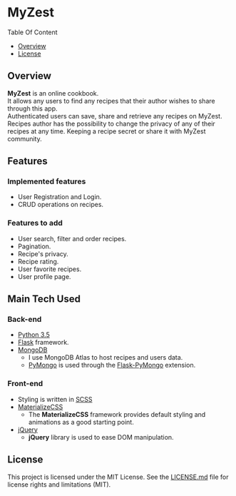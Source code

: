 # MyZest

Table Of Content

- [Overview](#overview)
- [License](#license)


## Overview

**MyZest** is an online cookbook.  
It allows any users to find any recipes that their author wishes to share through this app.  
Authenticated users can save, share and retrieve any recipes on MyZest.  
Recipes author has the possibility to change the privacy of any of their recipes at any time. Keeping a recipe secret or share it with MyZest community.  


## Features

### Implemented features

- User Registration and Login.
- CRUD operations on recipes.

### Features to add

- User search, filter and order recipes.
- Pagination.
- Recipe's privacy.
- Recipe rating.
- User favorite recipes.
- User profile page.


## Main Tech Used

### Back-end

- [Python 3.5](https://docs.python.org/3/whatsnew/3.5.html)
- [Flask](https://flask.palletsprojects.com/en/1.1.x/quickstart/) framework.
- [MongoDB](http://mongodb.org)
    - I use MongoDB Atlas to host recipes and users data.
    - [PyMongo](https://api.mongodb.com/python/current/) is used through the [Flask-PyMongo](https://flask-pymongo.readthedocs.io/) extension.

### Front-end

- Styling is written in [SCSS](https://sass-lang.com)
- [MaterializeCSS](https://materializecss.com/)
    - The **MaterializeCSS** framework provides default styling and animations as a good starting point.
- [jQuery](https://jquery.com/)
	- **jQuery** library is used to ease DOM manipulation.


## License

This project is licensed under the MIT License.
See the [LICENSE.md](./LICENSE.md) file for license rights and limitations (MIT).


